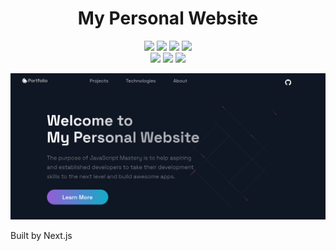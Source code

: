 <h1 align="center">My Personal Website</h1>
<p align="center">
  <img src="https://img.shields.io/github/license/sad1go0/portfolio-website?color=red&logo=GitHub&style=flat-square" />
  <img src="https://img.shields.io/github/languages/top/sad1go0/portfolio-website?color=yellow&logo=JavaScript&style=flat-square" />
  <img src="https://img.shields.io/github/languages/code-size/sad1go0/portfolio-website?style=flat-square" />
  <img src="https://img.shields.io/github/package-json/v/sad1go0/portfolio-website?color=green&logo=Node.js&style=flat-square" />
  <br />
  <img src="https://img.shields.io/badge/code_style-prettier-ff69b4.svg?style=flat-square" />
  <img src="https://img.shields.io/github/workflow/status/sad1go0/portfolio-website/lint?label=lint&style=flat-square" />
  <img src="https://img.shields.io/github/workflow/status/sad1go0/portfolio-website/format?label=format&style=flat-square" />
</p>
<p align="center"><img src="./assets/screenshot.png" /></p>

<p>Built by Next.js</p>
